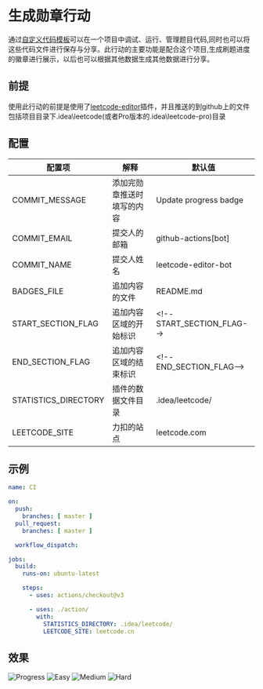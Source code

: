# 生成勋章行动

通过[自定义代码模板](https://github.com/shuzijun/leetcode-editor/blob/master/doc/CustomCode_ZH.md)可以在一个项目中调试、运行、管理题目代码,同时也可以将这些代码文件进行保存与分享。此行动的主要功能是配合这个项目,生成刷题进度的徽章进行展示，以后也可以根据其他数据生成其他数据进行分享。

## 前提

使用此行动的前提是使用了[leetcode-editor](https://github.com/shuzijun/leetcode-editor)插件，并且推送的到github上的文件包括项目目录下.idea\leetcode(或者Pro版本的.idea\leetcode-pro)目录

## 配置


| 配置项               | 解释                       | 默认值                        |
| ---------------------- | ---------------------------- |----------------------------|
| COMMIT_MESSAGE       | 添加完勋章推送时填写的内容 | Update progress badge      |
| COMMIT_EMAIL         | 提交人的邮箱               | github-actions[bot]        |
| COMMIT_NAME          | 提交人姓名                 | leetcode-editor-bot        |
| BADGES_FILE          | 追加内容的文件             | README.md                  |
| START_SECTION_FLAG   | 追加内容区域的开始标识     | <\!--START_SECTION_FLAG--> |
| END_SECTION_FLAG     | 追加内容区域的结束标识     | <\!--END_SECTION_FLAG-->   |
| STATISTICS_DIRECTORY | 插件的数据文件目录         | .idea/leetcode/            |
| LEETCODE_SITE        | 力扣的站点                 | leetcode.com               |

## 示例

```yml
name: CI

on:
  push:
    branches: [ master ]
  pull_request:
    branches: [ master ]

  workflow_dispatch:

jobs:
  build:
    runs-on: ubuntu-latest

    steps:
      - uses: actions/checkout@v3

      - uses: ./action/
        with:
          STATISTICS_DIRECTORY: .idea/leetcode/
          LEETCODE_SITE: leetcode.cn
```

## 效果
![Progress](https://img.shields.io/static/v1?logo=leetcode&label=Progress&message=175%2F2643&color=brightgreen)  ![Easy](https://img.shields.io/static/v1?logo=leetcode&label=Easy&message=57&color=5CB85C)  ![Medium](https://img.shields.io/static/v1?logo=leetcode&label=Medium&message=106&color=F0AD4E)  ![Hard](https://img.shields.io/static/v1?logo=leetcode&label=Hard&message=12&color=D9534F)  